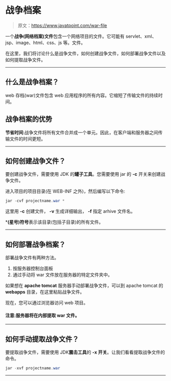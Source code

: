 # 战争档案

> 原文：<https://www.javatpoint.com/war-file>

一个**战争(网络档案)文件**包含一个网络项目的文件。它可能有 servlet、xml、jsp、image、html、css、js 等。文件。

在这里，我们将讨论什么是战争文件，如何创建战争文件，如何部署战争文件以及如何提取战争文件。

* * *

## 什么是战争档案？

web 存档(war)文件包含 web 应用程序的所有内容。它缩短了传输文件的持续时间。

## 战争档案的优势

**节省时间**:战争文件将所有文件合并成一个单元。因此，在客户端和服务器之间传输文件的时间更短。

* * *

## 如何创建战争文件？

要创建战争文件，需要使用 JDK 的**罐子工具**。您需要使用 jar 的 **-c** 开关来创建战争文件。

进入项目的项目目录(在 WEB-INF 之外)，然后编写以下命令:

```java
jar -cvf projectname.war *

```

这里用 **-c** 创建文件， **-v** 生成详细输出， **-f** 指定 arhive 文件名。

***(星号)符号**表示该目录(包括子目录)的所有文件。

* * *

## 如何部署战争档案？

部署战争文件有两种方法。

1.  按服务器控制台面板
2.  通过手动将 war 文件放在服务器的特定文件夹中。

如果想在 **apache tomcat** 服务器手动部署战争文件，可以到 apache tomcat 的 **webapps** 目录，在这里粘贴战争文件。

现在，您可以通过浏览器访问 web 项目。

#### 注意:服务器将在内部提取 war 文件。

* * *

## 如何手动提取战争文件？

要提取战争文件，需要使用 JDK**震击工具**的 **-x 开关**。让我们看看提取战争文件的命令。

```java
jar -xvf projectname.war

```

* * *